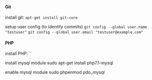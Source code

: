 
#### Git

install git:
`apt-get install git-core`

setup user config (to identify commits)
`git config --global user.name "testuser"`
`git config --global user.email "testuser@example.com"`

#### PHP

install PHP:
``

install mysql module
sudo apt-get install php7.1-mysql

enable mysql module
sudo phpenmod pdo_mysql

